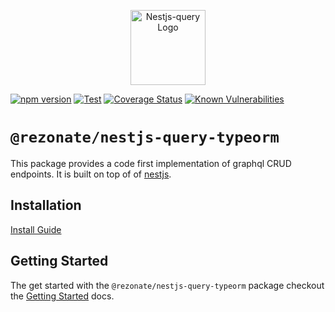 <p align="center">
  <a href="https://tripss.github.io/nestjs-query" target="blank"><img src="https://tripss.github.io/nestjs-query/img/logo.svg" width="120" alt="Nestjs-query Logo" /></a>
</p>

[![npm version](https://img.shields.io/npm/v/@rezonate/nestjs-query-typeorm.svg)](https://www.npmjs.org/package/@rezonate/nestjs-query-graphql)
[![Test](https://github.com/tripss/nestjs-query/workflows/Test/badge.svg?branch=master)](https://github.com/tripss/nestjs-query/actions?query=workflow%3ATest+and+branch%3Amaster+)
[![Coverage Status](https://codecov.io/gh/TriPSs/nestjs-query/branch/master/graph/badge.svg?token=29EX71ID2P)](https://codecov.io/gh/TriPSs/nestjs-query)
[![Known Vulnerabilities](https://snyk.io/test/github/tripss/nestjs-query/badge.svg?targetFile=packages/query-typeorm/package.json)](https://snyk.io/test/github/tripss/nestjs-query?targetFile=packages/query-typeorm/package.json)

# `@rezonate/nestjs-query-typeorm`

This package provides a code first implementation of graphql CRUD endpoints. It is built on top of of [nestjs](https://nestjs.com/).

## Installation

[Install Guide](https://tripss.github.io/nestjs-query/docs/introduction/install)

## Getting Started

The get started with the `@rezonate/nestjs-query-typeorm` package checkout
the [Getting Started](https://tripss.github.io/nestjs-query/docs/persistence/typeorm/getting-started) docs.
